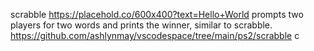 scrabble
https://placehold.co/600x400?text=Hello+World
prompts two players for two words and prints the winner, similar to scrabble.
https://github.com/ashlynmay/vscodespace/tree/main/ps2/scrabble
c